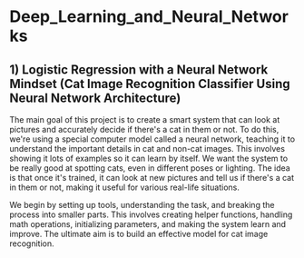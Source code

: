 # Deep_Learning_and_Neural_Networks

## 1) Logistic Regression with a Neural Network Mindset (Cat Image Recognition Classifier Using Neural Network Architecture)

The main goal of this project is to create a smart system that can look at pictures and accurately decide if there's a cat in them or not. To do this, we're using a special computer model called a neural network, teaching it to understand the important details in cat and non-cat images. This involves showing it lots of examples so it can learn by itself. We want the system to be really good at spotting cats, even in different poses or lighting. The idea is that once it's trained, it can look at new pictures and tell us if there's a cat in them or not, making it useful for various real-life situations.

We begin by setting up tools, understanding the task, and breaking the process into smaller parts. This involves creating helper functions, handling math operations, initializing parameters, and making the system learn and improve. The ultimate aim is to build an effective model for cat image recognition.
